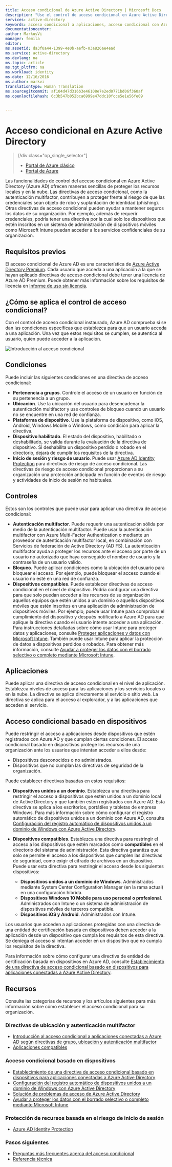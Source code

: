 ```yaml
---
title: Acceso condicional de Azure Active Directory | Microsoft Docs
description: "Use el control de acceso condicional en Azure Active Directory para comprobar la existencia de condiciones específicas durante la autenticación para acceder a aplicaciones."
services: active-directory
keywords: acceso condicional a aplicaciones, acceso condicional con Azure AD, acceso seguro a recursos de empresa, directivas de acceso condicional
documentationcenter: 
author: MarkusVi
manager: femila
editor: 
ms.assetid: da3f0a44-1399-4e0b-aefb-03a826ae4ead
ms.service: active-directory
ms.devlang: na
ms.topic: article
ms.tgt_pltfrm: na
ms.workload: identity
ms.date: 12/16/2016
ms.author: markvi
translationtype: Human Translation
ms.sourcegitcommit: af104d47d316b3e46108e7e2ed0771bd06f360af
ms.openlocfilehash: 6c3b547b052bca6999e47ddc10fcce5e1e56fe09


---
```

# <a name="conditional-access-in-azure-active-directory"></a>Acceso condicional en Azure Active Directory

> [!div class="op_single_selector"]
> * [Portal de Azure clásico](active-directory-conditional-access.md)
> * [Portal de Azure](active-directory-conditional-access-azure-portal.md)

Las funcionalidades de control del acceso condicional en Azure Active Directory (Azure AD) ofrecen maneras sencillas de proteger los recursos locales y en la nube. Las directivas de acceso condicional, como la autenticación multifactor, contribuyen a proteger frente al riesgo de que las credenciales sean objeto de robo y suplantación de identidad (phishing). Otras directivas de acceso condicional pueden ayudar a mantener seguros los datos de su organización. Por ejemplo, además de requerir credenciales, podría tener una directiva por la cual solo los dispositivos que estén inscritos en un sistema de administración de dispositivos móviles como Microsoft Intune puedan acceder a los servicios confidenciales de su organización.

## <a name="prerequisites"></a>Requisitos previos
El acceso condicional de Azure AD es una característica de [Azure Active Directory Premium](http://www.microsoft.com/identity). Cada usuario que acceda a una aplicación a la que se hayan aplicado directivas de acceso condicional debe tener una licencia de Azure AD Premium. Puede obtener más información sobre los requisitos de licencia en [Informe de uso sin licencia](https://aka.ms/utc5ix).

## <a name="how-is-conditional-access-control-enforced"></a>¿Cómo se aplica el control de acceso condicional?
Con el control de acceso condicional instaurado, Azure AD comprueba si se dan las condiciones específicas que establezca para que un usuario acceda a una aplicación. Una vez que estos requisitos se cumplen, se autentica al usuario, quien puede acceder a la aplicación.  

![Introducción al acceso condicional](./media/active-directory-conditional-access/conditionalaccess-overview.png)

## <a name="conditions"></a>Condiciones
Puede incluir las siguientes condiciones en una directiva de acceso condicional:

* **Pertenencia a grupos**. Controle el acceso de un usuario en función de su pertenencia a un grupo.
* **Ubicación**. Use la ubicación del usuario para desencadenar la autenticación multifactor y use controles de bloqueo cuando un usuario no se encuentre en una red de confianza.
* **Plataforma de dispositivo**. Use la plataforma de dispositivo, como iOS, Android, Windows Mobile o Windows, como condición para aplicar la directiva.
* **Dispositivo habilitado**. El estado del dispositivo, habilitado o deshabilitado, se valida durante la evaluación de la directiva de dispositivo. Si deshabilita un dispositivo perdido o robado en el directorio, dejará de cumplir los requisitos de la directiva.
* **Inicio de sesión y riesgo de usuario**. Puede usar [Azure AD Identity Protection](active-directory-identityprotection.md) para directivas de riesgo de acceso condicional. Las directivas de riesgo de acceso condicional proporcionan a su organización una protección anticipada en función de eventos de riesgo y actividades de inicio de sesión no habituales.

## <a name="controls"></a>Controles
Estos son los controles que puede usar para aplicar una directiva de acceso condicional:

* **Autenticación multifactor**. Puede requerir una autenticación sólida por medio de la autenticación multifactor. Puede usar la autenticación multifactor con Azure Multi-Factor Authentication o mediante un proveedor de autenticación multifactor local, en combinación con Servicios de federación de Active Directory (AD FS). La autenticación multifactor ayuda a proteger los recursos ante el acceso por parte de un usuario no autorizado que haya conseguido el nombre de usuario y la contraseña de un usuario válido.
* **Bloqueo**. Puede aplicar condiciones como la ubicación del usuario para bloquear el acceso. Por ejemplo, puede bloquear el acceso cuando el usuario no esté en una red de confianza.
* **Dispositivos compatibles**. Puede establecer directivas de acceso condicional en el nivel de dispositivo. Podría configurar una directiva para que solo puedan acceder a los recursos de su organización aquellos equipos que estén unidos a un dominio o aquellos dispositivos móviles que estén inscritos en una aplicación de administración de dispositivos móviles. Por ejemplo, puede usar Intune para comprobar el cumplimiento del dispositivo y después notificarlo a Azure AD para que aplique la directiva cuando el usuario intente acceder a una aplicación. Para instrucciones detalladas sobre cómo usar Intune para proteger datos y aplicaciones, consulte [Proteger aplicaciones y datos con Microsoft Intune](https://docs.microsoft.com/intune/deploy-use/protect-apps-and-data-with-microsoft-intune). También puede usar Intune para aplicar la protección de datos a dispositivos perdidos o robados. Para obtener más información, consulte [Ayudar a proteger los datos con el borrado selectivo o completo mediante Microsoft Intune](https://docs.microsoft.com/intune/deploy-use/use-remote-wipe-to-help-protect-data-using-microsoft-intune).

## <a name="applications"></a>Aplicaciones
Puede aplicar una directiva de acceso condicional en el nivel de aplicación. Establezca niveles de acceso para las aplicaciones y los servicios locales o en la nube. La directiva se aplica directamente al servicio o sitio web. La directiva se aplica para el acceso al explorador, y a las aplicaciones que acceden al servicio.

## <a name="device-based-conditional-access"></a>Acceso condicional basado en dispositivos
Puede restringir el acceso a aplicaciones desde dispositivos que estén registrados con Azure AD y que cumplan ciertas condiciones. El acceso condicional basado en dispositivos protege los recursos de una organización ante los usuarios que intentan acceder a ellos desde:

* Dispositivos desconocidos o no administrados.
* Dispositivos que no cumplan las directivas de seguridad de la organización.

Puede establecer directivas basadas en estos requisitos:

* **Dispositivos unidos a un dominio**. Establezca una directiva para restringir el acceso a dispositivos que estén unidos a un dominio local de Active Directory y que también estén registrados con Azure AD. Esta directiva se aplica a los escritorios, portátiles y tabletas de empresa Windows.
  Para más información sobre cómo configurar el registro automático de dispositivos unidos a un dominio con Azure AD, consulte [Configuración del registro automático de dispositivos unidos a un dominio de Windows con Azure Active Directory](active-directory-conditional-access-automatic-device-registration-setup.md).
* **Dispositivos compatibles**. Establezca una directiva para restringir el acceso a los dispositivos que estén marcados como **compatibles** en el directorio del sistema de administración. Esta directiva garantiza que solo se permite el acceso a los dispositivos que cumplen las directivas de seguridad, como exigir el cifrado de archivos en un dispositivo. Puede usar esta directiva para restringir el acceso desde los siguientes dispositivos:
  
  * **Dispositivos unidos a un dominio de Windows**. Administrados mediante System Center Configuration Manager (en la rama actual) en una configuración híbrida.
  * **Dispositivos Windows 10 Mobile para uso personal o profesional**. Administrados con Intune o un sistema de administración de dispositivos móviles de terceros compatible.
  * **Dispositivos iOS y Android**. Administrados con Intune.

Los usuarios que acceden a aplicaciones protegidas con una directiva de una entidad de certificación basada en dispositivos deben acceder a la aplicación desde un dispositivo que cumpla los requisitos de esta directiva. Se deniega el acceso si intentan acceder en un dispositivo que no cumpla los requisitos de la directiva.

Para información sobre cómo configurar una directiva de entidad de certificación basada en dispositivos en Azure AD, consulte [Establecimiento de una directiva de acceso condicional basado en dispositivos para aplicaciones conectadas a Azure Active Directory](active-directory-conditional-access-policy-connected-applications.md).

## <a name="resources"></a>Recursos
Consulte las categorías de recursos y los artículos siguientes para más información sobre cómo establecer el acceso condicional para su organización.

### <a name="multi-factor-authentication-and-location-policies"></a>Directivas de ubicación y autenticación multifactor
* [Introducción al acceso condicional a aplicaciones conectadas a Azure AD según directivas de grupo, ubicación y autenticación multifactor](active-directory-conditional-access-azuread-connected-apps.md)
* [Aplicaciones compatibles](active-directory-conditional-access-supported-apps.md)

### <a name="device-based-conditional-access"></a>Acceso condicional basado en dispositivos
* [Establecimiento de una directiva de acceso condicional basado en dispositivos para aplicaciones conectadas a Azure Active Directory](active-directory-conditional-access-policy-connected-applications.md)
* [Configuración del registro automático de dispositivos unidos a un dominio de Windows con Azure Active Directory](active-directory-conditional-access-automatic-device-registration-setup.md)
* [Solución de problemas de acceso de Azure Active Directory](active-directory-conditional-access-device-remediation.md)
* [Ayudar a proteger los datos con el borrado selectivo o completo mediante Microsoft Intune](https://docs.microsoft.com/intune/deploy-use/use-remote-wipe-to-help-protect-data-using-microsoft-intune)

### <a name="protect-resources-based-on-sign-in-risk"></a>Protección de recursos basada en el riesgo de inicio de sesión
* [Azure AD Identity Protection](active-directory-identityprotection.md)

### <a name="next-steps"></a>Pasos siguientes
* [Preguntas más frecuentes acerca del acceso condicional](active-directory-conditional-faqs.md)
* [Referencia técnica](active-directory-conditional-access-technical-reference.md)




<!--HONumber=Jan17_HO1-->


